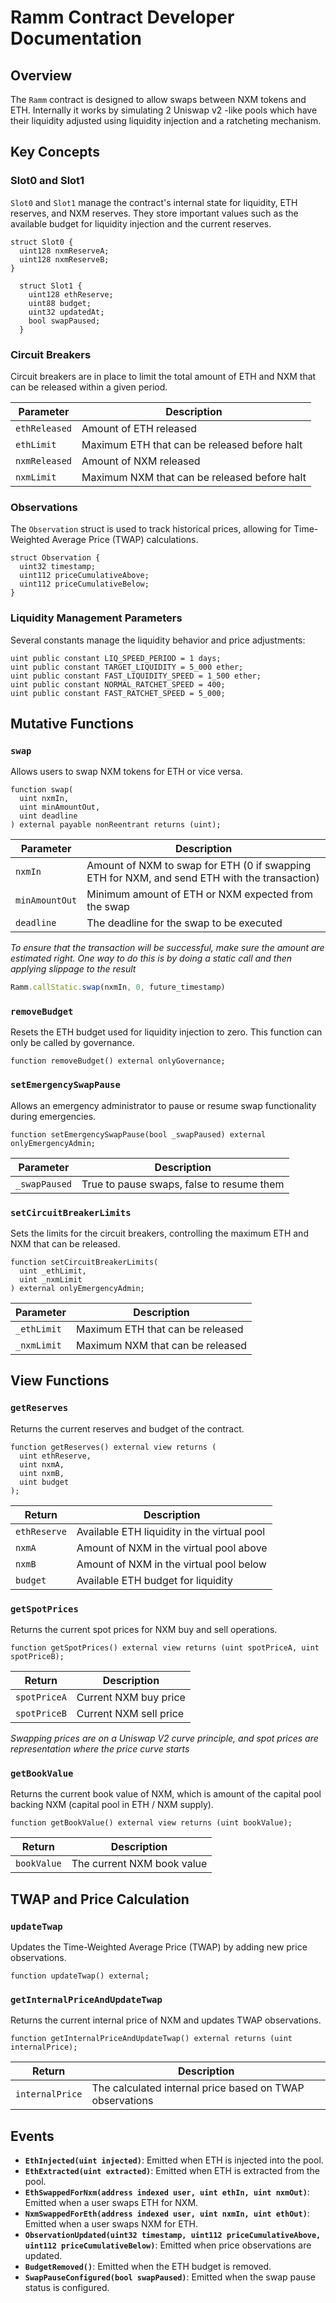 
# Ramm Contract Developer Documentation

## Overview

The `Ramm` contract is designed to allow swaps between NXM tokens and ETH. Internally it works by simulating 2 Uniswap v2 -like pools which have their liquidity adjusted using liquidity injection and a ratcheting mechanism.

## Key Concepts

### Slot0 and Slot1
`Slot0` and `Slot1` manage the contract's internal state for liquidity, ETH reserves, and NXM reserves. They store important values such as the available budget for liquidity injection and the current reserves.

```solidity
struct Slot0 {
  uint128 nxmReserveA;
  uint128 nxmReserveB;
}

  struct Slot1 {
    uint128 ethReserve;
    uint88 budget;
    uint32 updatedAt;
    bool swapPaused;
  }
```

### Circuit Breakers
Circuit breakers are in place to limit the total amount of ETH and NXM that can be released within a given period.

| Parameter     | Description                                  |
|---------------|----------------------------------------------|
| `ethReleased` | Amount of ETH released                       |
| `ethLimit`    | Maximum ETH that can be released before halt |
| `nxmReleased` | Amount of NXM released                       |
| `nxmLimit`    | Maximum NXM that can be released before halt |

### Observations
The `Observation` struct is used to track historical prices, allowing for Time-Weighted Average Price (TWAP) calculations.

```solidity
struct Observation {
  uint32 timestamp;
  uint112 priceCumulativeAbove;
  uint112 priceCumulativeBelow;
}
```

### Liquidity Management Parameters
Several constants manage the liquidity behavior and price adjustments:

```solidity
uint public constant LIQ_SPEED_PERIOD = 1 days;
uint public constant TARGET_LIQUIDITY = 5_000 ether;
uint public constant FAST_LIQUIDITY_SPEED = 1_500 ether;
uint public constant NORMAL_RATCHET_SPEED = 400;
uint public constant FAST_RATCHET_SPEED = 5_000;
```

## Mutative Functions

### `swap`
Allows users to swap NXM tokens for ETH or vice versa.

```solidity
function swap(
  uint nxmIn,
  uint minAmountOut,
  uint deadline
) external payable nonReentrant returns (uint);
```

| Parameter        | Description                                                                                  |
|------------------|----------------------------------------------------------------------------------------------|
| `nxmIn`          | Amount of NXM to swap for ETH (0 if swapping ETH for NXM, and send ETH with the transaction) |
| `minAmountOut`   | Minimum amount of ETH or NXM expected from the swap                                          |
| `deadline`       | The deadline for the swap to be executed                                                     | 

*To ensure that the transaction will be successful, make sure the amount are estimated right. One way to do this is by doing a static call and then applying slippage to the result*
```js
Ramm.callStatic.swap(nxmIn, 0, future_timestamp)
```

### `removeBudget`
Resets the ETH budget used for liquidity injection to zero. This function can only be called by governance.

```solidity
function removeBudget() external onlyGovernance;
```

### `setEmergencySwapPause`
Allows an emergency administrator to pause or resume swap functionality during emergencies.

```solidity
function setEmergencySwapPause(bool _swapPaused) external onlyEmergencyAdmin;
```

| Parameter      | Description                                |
|----------------|--------------------------------------------|
| `_swapPaused`  | True to pause swaps, false to resume them  |

### `setCircuitBreakerLimits`
Sets the limits for the circuit breakers, controlling the maximum ETH and NXM that can be released.

```solidity
function setCircuitBreakerLimits(
  uint _ethLimit,
  uint _nxmLimit
) external onlyEmergencyAdmin;
```

| Parameter    | Description                                  |
|--------------|----------------------------------------------|
| `_ethLimit`  | Maximum ETH that can be released             |
| `_nxmLimit`  | Maximum NXM that can be released             |

## View Functions

### `getReserves`
Returns the current reserves and budget of the contract.

```solidity
function getReserves() external view returns (
  uint ethReserve,
  uint nxmA,
  uint nxmB,
  uint budget
);
```

| Return         | Description                                 |
|----------------|---------------------------------------------|
| `ethReserve`   | Available ETH liquidity in the virtual pool |
| `nxmA`         | Amount of NXM in the virtual pool above     |
| `nxmB`         | Amount of NXM in the virtual pool below     |
| `budget`       | Available ETH budget for liquidity          |

### `getSpotPrices`
Returns the current spot prices for NXM buy and sell operations.

```solidity
function getSpotPrices() external view returns (uint spotPriceA, uint spotPriceB);
```

| Return         | Description            |
|----------------|------------------------|
| `spotPriceA`   | Current NXM buy price  |
| `spotPriceB`   | Current NXM sell price |

*Swapping prices are on a Uniswap V2 curve principle, and spot prices are representation where the price curve starts*

### `getBookValue`
Returns the current book value of NXM, which is amount of the capital pool backing NXM (capital pool in ETH / NXM supply).

```solidity
function getBookValue() external view returns (uint bookValue);
```

| Return         | Description                |
|----------------|----------------------------|
| `bookValue`    | The current NXM book value |

## TWAP and Price Calculation

### `updateTwap`
Updates the Time-Weighted Average Price (TWAP) by adding new price observations.

```solidity
function updateTwap() external;
```

### `getInternalPriceAndUpdateTwap`
Returns the current internal price of NXM and updates TWAP observations.

```solidity
function getInternalPriceAndUpdateTwap() external returns (uint internalPrice);
```

| Return          | Description                                              |
|-----------------|----------------------------------------------------------|
| `internalPrice` | The calculated internal price based on TWAP observations |

## Events

- **`EthInjected(uint injected)`**: Emitted when ETH is injected into the pool.
- **`EthExtracted(uint extracted)`**: Emitted when ETH is extracted from the pool.
- **`EthSwappedForNxm(address indexed user, uint ethIn, uint nxmOut)`**: Emitted when a user swaps ETH for NXM.
- **`NxmSwappedForEth(address indexed user, uint nxmIn, uint ethOut)`**: Emitted when a user swaps NXM for ETH.
- **`ObservationUpdated(uint32 timestamp, uint112 priceCumulativeAbove, uint112 priceCumulativeBelow)`**: Emitted when price observations are updated.
- **`BudgetRemoved()`**: Emitted when the ETH budget is removed.
- **`SwapPauseConfigured(bool swapPaused)`**: Emitted when the swap pause status is configured.



